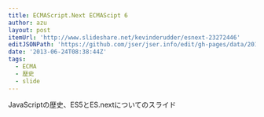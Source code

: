 ```yaml
---
title: ECMAScript.Next ECMAScipt 6
author: azu
layout: post
itemUrl: 'http://www.slideshare.net/kevinderudder/esnext-23272446'
editJSONPath: 'https://github.com/jser/jser.info/edit/gh-pages/data/2013/06/index.json'
date: '2013-06-24T08:38:44Z'
tags:
  - ECMA
  - 歴史
  - slide
---
```

JavaScriptの歴史、ES5とES.nextについてのスライド
